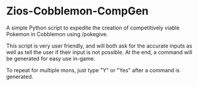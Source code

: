 # Zios-Cobblemon-CompGen
A simple Python script to expedite the creation of competitively viable Pokemon in Cobblemon using /pokegive.

This script is very user friendly, and will both ask for the accurate inputs as well as tell the user if their input is not possible. At the end, a command will be generated for easy use in-game.

To repeat for multiple mons, just type "Y" or "Yes" after a command is generated.
